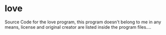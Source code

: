 # love
Source Code for the love program, this program doesn't belong to me in any means, license and original creator are listed inside the program files....
